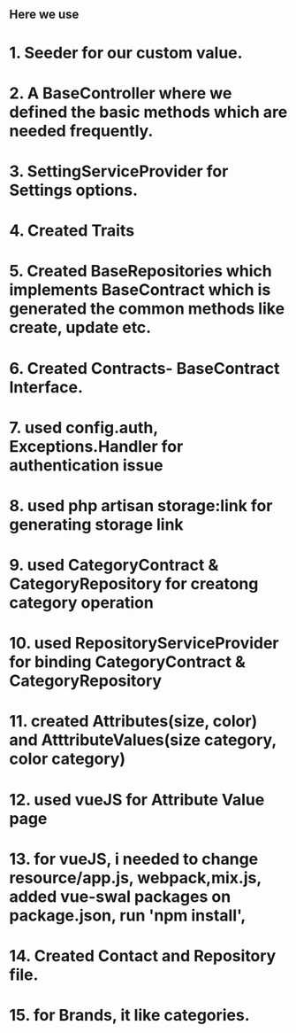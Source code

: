## Here we use

# 1. Seeder for our custom value.
# 2. A BaseController where we defined the basic methods which are needed frequently.
# 3. SettingServiceProvider for Settings options.
# 4. Created Traits 
# 5. Created BaseRepositories which implements BaseContract which is generated the common methods like create, update etc.
# 6. Created Contracts- BaseContract Interface.
# 7. used config.auth, Exceptions.Handler for authentication issue
# 8. used php artisan storage:link for generating storage link
# 9. used CategoryContract & CategoryRepository for creatong category operation
# 10. used RepositoryServiceProvider for binding CategoryContract & CategoryRepository
# 11. created Attributes(size, color) and AtttributeValues(size category, color category)
# 12. used vueJS for Attribute Value page
# 13. for vueJS, i needed to change resource/app.js, webpack,mix.js, added vue-swal packages on package.json, run 'npm install', 
# 14. Created Contact and Repository file.
# 15. for Brands, it like categories.
